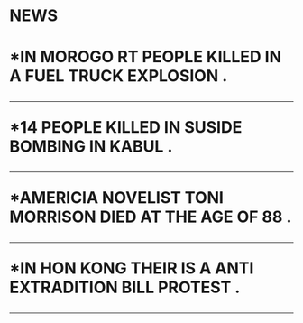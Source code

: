 <h1>NEWS<h1>
 <body color = " red " >
*IN MOROGO RT PEOPLE KILLED IN A FUEL TRUCK EXPLOSION .<hr>
*14 PEOPLE KILLED IN SUSIDE BOMBING IN KABUL .<hr>
*AMERICIA NOVELIST TONI MORRISON DIED AT THE AGE OF 88 .<hr>
*IN HON KONG THEIR IS A ANTI EXTRADITION BILL PROTEST .<hr>
